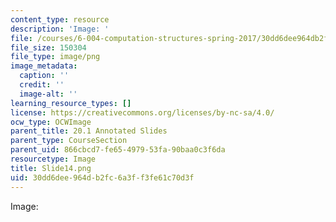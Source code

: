 ```yaml
---
content_type: resource
description: 'Image: '
file: /courses/6-004-computation-structures-spring-2017/30dd6dee964db2fc6a3ff3fe61c70d3f_Slide14.png
file_size: 150304
file_type: image/png
image_metadata:
  caption: ''
  credit: ''
  image-alt: ''
learning_resource_types: []
license: https://creativecommons.org/licenses/by-nc-sa/4.0/
ocw_type: OCWImage
parent_title: 20.1 Annotated Slides
parent_type: CourseSection
parent_uid: 866cbcd7-fe65-4979-53fa-90baa0c3f6da
resourcetype: Image
title: Slide14.png
uid: 30dd6dee-964d-b2fc-6a3f-f3fe61c70d3f
---
```

Image: 
